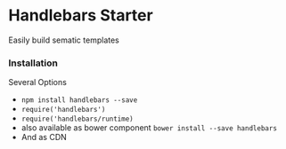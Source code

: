 # Handlebars Starter

Easily build sematic templates

### Installation
Several Options
* `npm install handlebars --save`
* `require('handlebars')`
* `require('handlebars/runtime)`
* also available as bower component `bower install --save handlebars`
* And as CDN




